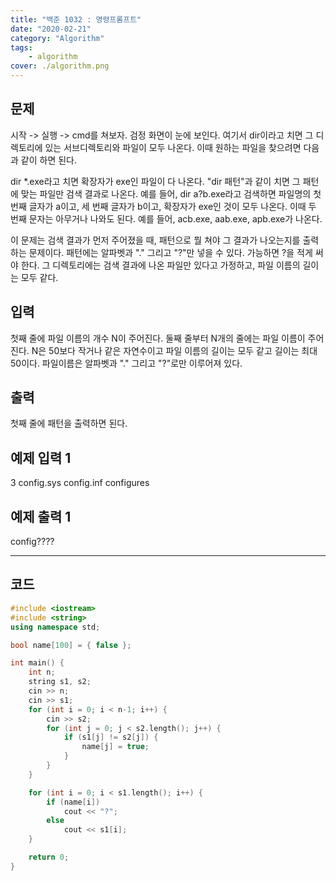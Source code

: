 ```yaml
---
title: "백준 1032 : 명령프롬프트"
date: "2020-02-21"
category: "Algorithm"
tags:
    - algorithm
cover: ./algorithm.png
---
```


## 문제

시작 -> 실행 -> cmd를 쳐보자. 검정 화면이 눈에 보인다. 여기서 dir이라고 치면 그 디렉토리에 있는 서브디렉토리와 파일이 모두 나온다. 이때 원하는 파일을 찾으려면 다음과 같이 하면 된다.

dir *.exe라고 치면 확장자가 exe인 파일이 다 나온다. "dir 패턴"과 같이 치면 그 패턴에 맞는 파일만 검색 결과로 나온다. 예를 들어, dir a?b.exe라고 검색하면 파일명의 첫 번째 글자가 a이고, 세 번째 글자가 b이고, 확장자가 exe인 것이 모두 나온다. 이때 두 번째 문자는 아무거나 나와도 된다. 예를 들어, acb.exe, aab.exe, apb.exe가 나온다.

이 문제는 검색 결과가 먼저 주어졌을 때, 패턴으로 뭘 쳐야 그 결과가 나오는지를 출력하는 문제이다. 패턴에는 알파벳과 "." 그리고 "?"만 넣을 수 있다. 가능하면 ?을 적게 써야 한다. 그 디렉토리에는 검색 결과에 나온 파일만 있다고 가정하고, 파일 이름의 길이는 모두 같다.

## 입력

첫째 줄에 파일 이름의 개수 N이 주어진다. 둘째 줄부터 N개의 줄에는 파일 이름이 주어진다. N은 50보다 작거나 같은 자연수이고 파일 이름의 길이는 모두 같고 길이는 최대 50이다. 파일이름은 알파벳과 "." 그리고 "?"로만 이루어져 있다.

## 출력

첫째 줄에 패턴을 출력하면 된다.

## 예제 입력 1

3 config.sys config.inf configures

## 예제 출력 1

config????

------

## 코드

```c++
#include <iostream>
#include <string>
using namespace std;

bool name[100] = { false };

int main() {
	int n;
	string s1, s2;
	cin >> n;
	cin >> s1;
	for (int i = 0; i < n-1; i++) {
		cin >> s2;
		for (int j = 0; j < s2.length(); j++) {
			if (s1[j] != s2[j]) {
				name[j] = true;
			}
		}
	}

	for (int i = 0; i < s1.length(); i++) {
		if (name[i])
			cout << "?";
		else
			cout << s1[i];
	}

	return 0;
}
```